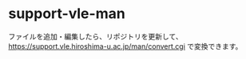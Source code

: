 # support-vle-man

ファイルを追加・編集したら、リポジトリを更新して、https://support.vle.hiroshima-u.ac.jp/man/convert.cgi で変換できます。
